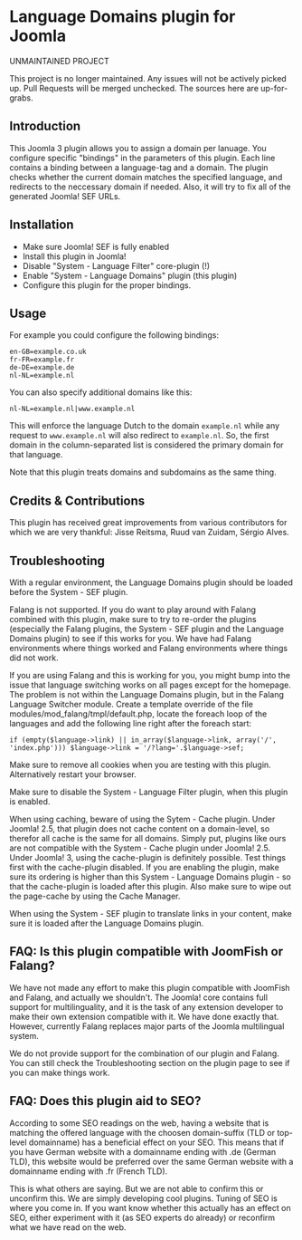 # Language Domains plugin for Joomla

UNMAINTAINED PROJECT

This project is no longer maintained. Any issues will not be actively picked up. Pull Requests will be merged unchecked. The sources here are up-for-grabs.

## Introduction
This Joomla 3 plugin allows you to assign a domain per lanuage. You configure specific "bindings" in the parameters of this plugin. Each line contains a binding between a language-tag and a domain. The plugin checks whether the current domain matches the specified language, and redirects to the neccessary domain if needed. Also, it will try to fix all of the generated Joomla! SEF URLs.

## Installation
* Make sure Joomla! SEF is fully enabled
* Install this plugin in Joomla!
* Disable "System - Language Filter" core-plugin (!)
* Enable "System - Language Domains" plugin (this plugin)
* Configure this plugin for the proper bindings.

## Usage
For example you could configure the following bindings:

    en-GB=example.co.uk
    fr-FR=example.fr
    de-DE=example.de
    nl-NL=example.nl

You can also specify additional domains like this:

    nl-NL=example.nl|www.example.nl

This will enforce the language Dutch to the domain `example.nl` while any request to `www.example.nl` will also redirect to `example.nl`. So, the first domain in the column-separated list is considered the primary domain for that language.

Note that this plugin treats domains and subdomains as the same thing.

## Credits & Contributions
This plugin has received great improvements from various contributors for which we are very thankful: Jisse Reitsma, Ruud van Zuidam, Sérgio Alves.

## Troubleshooting
With a regular environment, the Language Domains plugin should be loaded before the System - SEF plugin.

Falang is not supported. If you do want to play around with Falang combined with this plugin, make sure to try to re-order the plugins (especially the Falang plugins, the System - SEF plugin and the Language Domains plugin) to see if this works for you. We have had Falang environments where things worked and Falang environments where things did not work.

If you are using Falang and this is working for you, you might bump into the issue that language switching works on all pages except for the homepage. The problem is not within the Language Domains plugin, but in the Falang Language Switcher module. Create a template override of the file modules/mod_falang/tmpl/default.php, locate the foreach loop of the languages and add the following line right after the foreach start:

    if (empty($language->link) || in_array($language->link, array('/', 'index.php'))) $language->link = '/?lang='.$language->sef;

Make sure to remove all cookies when you are testing with this plugin. Alternatively restart your browser.

Make sure to disable the System - Language Filter plugin, when this plugin is enabled.

When using caching, beware of using the Sytem - Cache plugin. Under Joomla! 2.5, that plugin does not cache content on a domain-level, so therefor all cache is the same for all domains. Simply put, plugins like ours are not compatible with the System - Cache plugin under Joomla! 2.5. Under Joomla! 3, using the cache-plugin is definitely possible. Test things first with the cache-plugin disabled. If you are enabling the plugin, make sure its ordering is higher than this System - Language Domains plugin - so that the cache-plugin is loaded after this plugin. Also make sure to wipe out the page-cache by using the Cache Manager.

When using the System - SEF plugin to translate links in your content, make sure it is loaded after the Language Domains plugin.

## FAQ: Is this plugin compatible with JoomFish or Falang?
We have not made any effort to make this plugin compatible with JoomFish and Falang, and actually we shouldn't. The Joomla! core contains full support for multilinguality, and it is the task of any extension developer to make their own extension compatible with it. We have done exactly that. However, currently Falang replaces major parts of the Joomla multilingual system.

We do not provide support for the combination of our plugin and Falang. You can still check the Troubleshooting section on the plugin page to see if you can make things work.

## FAQ: Does this plugin aid to SEO?
According to some SEO readings on the web, having a website that is matching the offered language with the choosen domain-suffix (TLD or top-level domainname) has a beneficial effect on your SEO. This means that if you have German website with a domainname ending with .de (German TLD), this website would be preferred over the same German website with a domainname ending with .fr (French TLD).

This is what others are saying. But we are not able to confirm this or unconfirm this. We are simply developing cool plugins. Tuning of SEO is where you come in. If you want know whether this actually has an effect on SEO, either experiment with it (as SEO experts do already) or reconfirm what we have read on the web.
